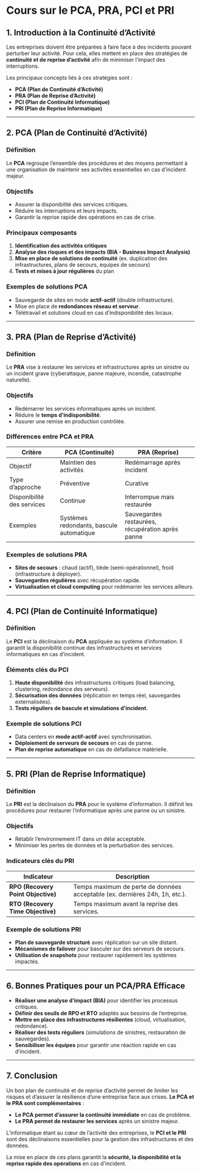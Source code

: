 # **Cours sur le PCA, PRA, PCI et PRI**

## **1. Introduction à la Continuité d’Activité**
Les entreprises doivent être préparées à faire face à des incidents pouvant perturber leur activité. Pour cela, elles mettent en place des stratégies de **continuité et de reprise d’activité** afin de minimiser l’impact des interruptions.

Les principaux concepts liés à ces stratégies sont :
- **PCA (Plan de Continuité d’Activité)**
- **PRA (Plan de Reprise d’Activité)**
- **PCI (Plan de Continuité Informatique)**
- **PRI (Plan de Reprise Informatique)**

---

## **2. PCA (Plan de Continuité d’Activité)**
### **Définition**
Le **PCA** regroupe l’ensemble des procédures et des moyens permettant à une organisation de maintenir ses activités essentielles en cas d’incident majeur.

### **Objectifs**
- Assurer la disponibilité des services critiques.
- Réduire les interruptions et leurs impacts.
- Garantir la reprise rapide des opérations en cas de crise.

### **Principaux composants**
1. **Identification des activités critiques**
2. **Analyse des risques et des impacts (BIA - Business Impact Analysis)**
3. **Mise en place de solutions de continuité** (ex. duplication des infrastructures, plans de secours, équipes de secours)
4. **Tests et mises à jour régulières** du plan

### **Exemples de solutions PCA**
- Sauvegarde de sites en mode **actif-actif** (double infrastructure).
- Mise en place de **redondances réseau et serveur**.
- Télétravail et solutions cloud en cas d’indisponibilité des locaux.

---

## **3. PRA (Plan de Reprise d’Activité)**
### **Définition**
Le **PRA** vise à restaurer les services et infrastructures après un sinistre ou un incident grave (cyberattaque, panne majeure, incendie, catastrophe naturelle).

### **Objectifs**
- Redémarrer les services informatiques après un incident.
- Réduire le **temps d’indisponibilité**.
- Assurer une remise en production contrôlée.

### **Différences entre PCA et PRA**
| Critère | PCA (Continuité) | PRA (Reprise) |
|---------|----------------|----------------|
| Objectif | Maintien des activités | Redémarrage après incident |
| Type d’approche | Préventive | Curative |
| Disponibilité des services | Continue | Interrompue mais restaurée |
| Exemples | Systèmes redondants, bascule automatique | Sauvegardes restaurées, récupération après panne |

### **Exemples de solutions PRA**
- **Sites de secours** : chaud (actif), tiède (semi-opérationnel), froid (infrastructure à déployer).
- **Sauvegardes régulières** avec récupération rapide.
- **Virtualisation et cloud computing** pour redémarrer les services ailleurs.

---

## **4. PCI (Plan de Continuité Informatique)**
### **Définition**
Le **PCI** est la déclinaison du **PCA** appliquée au système d’information. Il garantit la disponibilité continue des infrastructures et services informatiques en cas d’incident.

### **Éléments clés du PCI**
1. **Haute disponibilité** des infrastructures critiques (load balancing, clustering, redondance des serveurs).
2. **Sécurisation des données** (réplication en temps réel, sauvegardes externalisées).
3. **Tests réguliers de bascule et simulations d’incident**.

### **Exemple de solutions PCI**
- Data centers en **mode actif-actif** avec synchronisation.
- **Déploiement de serveurs de secours** en cas de panne.
- **Plan de reprise automatique** en cas de défaillance matérielle.

---

## **5. PRI (Plan de Reprise Informatique)**
### **Définition**
Le **PRI** est la déclinaison du **PRA** pour le système d’information. Il définit les procédures pour restaurer l’informatique après une panne ou un sinistre.

### **Objectifs**
- Rétablir l’environnement IT dans un délai acceptable.
- Minimiser les pertes de données et la perturbation des services.

### **Indicateurs clés du PRI**
| Indicateur | Description |
|------------|-------------|
| **RPO (Recovery Point Objective)** | Temps maximum de perte de données acceptable (ex. dernières 24h, 1h, etc.). |
| **RTO (Recovery Time Objective)** | Temps maximum avant la reprise des services. |

### **Exemple de solutions PRI**
- **Plan de sauvegarde structuré** avec réplication sur un site distant.
- **Mécanismes de failover** pour basculer sur des serveurs de secours.
- **Utilisation de snapshots** pour restaurer rapidement les systèmes impactés.

---

## **6. Bonnes Pratiques pour un PCA/PRA Efficace**
- **Réaliser une analyse d’impact (BIA)** pour identifier les processus critiques.
- **Définir des seuils de RPO et RTO** adaptés aux besoins de l’entreprise.
- **Mettre en place des infrastructures résilientes** (cloud, virtualisation, redondance).
- **Réaliser des tests réguliers** (simulations de sinistres, restauration de sauvegardes).
- **Sensibiliser les équipes** pour garantir une réaction rapide en cas d’incident.

---

## **7. Conclusion**
Un bon plan de continuité et de reprise d’activité permet de limiter les risques et d’assurer la résilience d’une entreprise face aux crises. **Le PCA et le PRA sont complémentaires** :
- **Le PCA permet d’assurer la continuité immédiate** en cas de problème.
- **Le PRA permet de restaurer les services** après un sinistre majeur.

L’informatique étant au cœur de l’activité des entreprises, le **PCI et le PRI** sont des déclinaisons essentielles pour la gestion des infrastructures et des données.

La mise en place de ces plans garantit la **sécurité, la disponibilité et la reprise rapide des opérations** en cas d'incident.